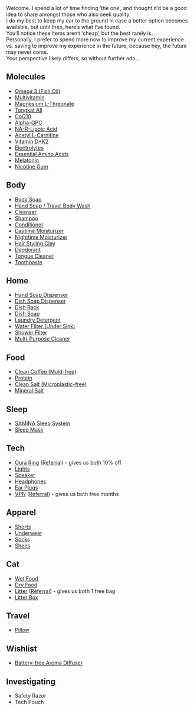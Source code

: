 <section id="main_welcome">
Welcome. I spend a lot of time finding ‘the one’, and thought it’d be a good idea to share amongst those who also seek quality.<br>
I do my best to keep my ear to the ground in case a better option becomes available, but until then, here’s what I’ve found.<br>
You‘ll notice these items aren‘t ‘cheap‘, but the best rarely is.<br>
Personally, I prefer to spend more now to improve my current experience vs. saving to improve my experience in the future, because hey, the future may never come.<br>
Your perspective likely differs, so without further ado...<br>
</section>

<section id="main_content">

## Molecules

- [Omega 3 (Fish Oil)](https://www.livemomentous.com/products/omega-3?selling_plan=903807159)
- [Multivitamin](https://www.livemomentous.com/products/essential-multivitamin?selling_plan=902922423)
- [Magnesium L-Threonate](https://www.livemomentous.com/products/magnesium-threonate?selling_plan=904790199)
- [Tongkat Ali](https://www.livemomentous.com/products/tongkat)
- [CoQ10](https://nootropicsdepot.com/coqsol-cf-coenzyme-q10-softgel-capsules-100mg-coq10/)
- [Alpha-GPC](https://nootropicsdepot.com/alpha-gpc-150mg-capsules/)
- [NA-R-Lipoic Acid](https://nootropicsdepot.com/na-r-ala-stabilized-r-lipoic-acid-narala-capsules-125mg/)
- [Acetyl L-Carnitine](https://nootropicsdepot.com/acetyl-l-carnitine-hcl-alcar-capsules-500mg/)
- [Vitamin D+K2](https://www.thorne.com/products/dp/vitamin-d-k2-liquid)
- [Electrolytes](https://drinklmnt.com)
- [Essential Amino Acids](https://www.getkion.com/products/aminos-capsule)
- [Melatonin](https://shop.bulletproof.com/products/sleep-mode-60-count)
- [Nicotine Gum](https://lucy.co/products/gum?selling_plan=711655610)

## Body

- [Body Soap](https://www.drbronner.com/products/baby-unscented-pure-castile-bar-soap)
- [Hand Soap / Travel Body Wash](https://www.drbronner.com/products/baby-unscented-pure-castile-liquid-soap)
- [Cleanser](https://alitura.com/collections/all/products/alitura-pearl-cleanser)
- [Shampoo](https://livinglibations.com/products/seabuckthorn-shampoo-dlvrr?variant=42980597072010)
- [Conditioner](https://livinglibations.com/products/shine-on-hair-conditioner-dlvrr?variant=42980597235850)
- [Daytime Moisturizer](https://alitura.com/collections/all/products/alitura-gold-serum)
- [Nighttime Moisturizer](https://alitura.com/collections/all/products/the-alitura-night-cream)
- [Hair Styling Clay](https://www.morrismotley.com/products/matte-styling-balm)
- [Deodorant](https://livinglibations.com/products/underarm-charm-creme-deodorant-maverick-dlvrr?_pos=5&_sid=99f30a105&_ss=r)
- [Tongue Cleaner](https://wellnesse.com/products/tongue-scraper?srsltid=AfmBOoqxAe6e1Clt3SPqYG4zQhUJMHzvaO3M6buFmKE9UPXO7LPUKXR1)
- [Toothpaste](https://bitetoothpastebits.com/products/fluoride-free-toothpaste-4oz?variant=41196936691817&selling_plan=1177124969)

## Home

- [Hand Soap Dispenser](https://a.co/d/5TPRQz4)
- [Dish Soap Dispenser](https://www.simplehuman.com/products/rechargeable-sensor-pump-9-fl-oz?variant=43422388945027)
- [Dish Rack](https://www.simplehuman.com/products/compact-steel-frame-dishrack?variant=34278115868803)
- [Dish Soap](https://www.mrsmeyers.com/product/dish/dish-soap/liquid-dish-soap-refill-lemon-verbena/)
- [Laundry Detergent](https://www.mrsmeyers.com/product/laundry/laundry-detergent/liquid-laundry-detergent-lemon-verbena/)
- [Water Filter (Under Sink)](https://www.aquasana.com/under-sink-water-filters/claryum-direct-connect-100329886.html)
- [Shower Filter](https://www.aquasana.com/shower-head-water-filters/white-shower-wand-100236226.html)
- [Multi-Purpose Cleaner](https://www.grove.co/catalog/product/all-purpose-cleaner-concentrate/?v=7000&attrpg=catalog&attrsrc=22&attrpos=2)

## Food

- [Clean Coffee (Mold-free)](https://shop.bulletproof.com/products/coffee-the-original-ground-12oz)
- [Protein](https://proteinfactory.com/product/nz-7000-whey-protein-5lb/)
- [Clean Salt (Microplastic-free)](https://oryxdesertsalt.com/product/oryx-desert-salt-100g/)
- [Mineral Salt](https://celticseasalt.com/original-salts/light-grey/)

## Sleep

- [SAMINA Sleep System](https://saminasleep.com/samina-healthy-sleep-system/)
- [Sleep Mask](https://mantasleep.com/products/manta-sleep-mask?nbt=nb:adwords:g:1455229392:60240945087:663472774026&nb_adtype=&nb_kwd=manta%20sleep%20mask&nb_ti=kwd-307402524941&nb_mi=&nb_pc=&nb_pi=&nb_ppi=&nb_placement=&nb_si=%7Bsourceid%7D&nb_li_ms=&nb_lp_ms=&nb_fii=&nb_ap=&nb_mt=e&tw_source=google&tw_adid=663472774026&tw_campaign=1455229392&gad_source=1&gbraid=0AAAAADNBlq6g9pvzpKSA1lp1jt4AzJJ1O&gclid=CjwKCAjw7s20BhBFEiwABVIMrT0gHQ1Kf9e5lL7WjkVZD8zgnhXbLa-Sn7GpLaVJeJDon906cvTw_BoCNpUQAvD_BwE)

## Tech

- [Oura Ring](https://ouraring.com) ([Referral](https://ouraring.com/product/rings/oura-ring-4/silver?utm_source=user&utm_medium=iac_raf&utm_type=alwayson-cvr&utm_campaign=2025RAF&utm_variant=2025_raf_dec_gen3)) - gives us both 10% off
- [Lights](https://www.philips-hue.com/en-us?--&gad_source=1&gbraid=0AAAAAqwUBERQDVV7KU_QeXr4jHnQeb0uc&gclid=CjwKCAjw4ri0BhAvEiwA8oo6F_Cua-Fx585UZy4Nx528UF_IrQQ-BLa7Ustg4pn4Fmk2aOIfH9cF5RoCkxoQAvD_BwE&gclsrc=aw.ds)
- [Speaker](https://www.apple.com/shop/buy-homepod/homepod)
- [Headphones](https://www.apple.com/shop/buy-airpods/airpods-pro-2?fnode=5862bdad5427e2eb7dfe69207d14aacbfb83872c9257f0356cdc9de5b21ddbe0a3d8e22ad371588594b43b9f0c8ee1ed85932b581a36eb694306933e8e7221c9f77f27bc8875f71b560d0dc587cd3dc3c3ed92c14d11083bf84d6779bce7993ad731bf0aa16060a0fef2aa7d2af9b92467737f50f77c9e7f1fa55dc9b188d4b1&fs=f%3Dapple-overear-sport%26fh%3D47d1%2B3214%2B45aa%2B45ab)
- [Ear Plugs](https://jhaudio.com/accessories/JHA-FLTR-PLUG)
- [VPN](https://nordvpn.com) ([Referral](https://refer-nordvpn.com/cWkAEwRqLUZ)) - gives us both free months

## Apparel

- [Shorts](https://shop.lululemon.com/p/men-shorts/Pace-Breaker-Linerless-Short-5-Update/_/prod11400116?color=66033)
- [Underwear](https://www.icebreaker.com/en-us/packs/merino-anatomica-boxers-with-fly-3-pack/0A56PAU2.html?dwvar_0A56PAU2_color=001&dwvar_0A56PAU2_US=in_line)
- [Socks](https://shop.lululemon.com/p/men-socks/Power-Stride-No-Show-Performaheel-M-MD/_/prod11720684?color=5752)
- [Shoes](https://www.aliexpress.us/item/2255800829530233.html?spm=a2g0o.order_list.order_list_main.10.228e1802z2PN6F&gatewayAdapt=glo2usa4itemAdapt)

## Cat

- [Wet Food](https://www.weruva.com/collections/cats-in-the-kitchen/products/la-isla-bonita-cat-can?variant=44397716242706)
- [Dry Food](https://us.ziwipets.com/products/air-dried-chicken-recipe-for-cats?variant=4459957161194)
- [Litter](https://www.tuftandpaw.com/products/really-great-cat-litter?variant=39411123912777) ([Referral](https://www.tuftandpaw.com/?referral_code=53rNz8fWve86b9b)) - gives us both 1 free bag
- [Litter Box](https://www.tuftandpaw.com/collections/all/products/cove-litter-box-full?variant=4027796756896)

## Travel

- [Pillow](https://plutopillow.com/products/pod)

## Wishlist

- [Battery-free Aroma Diffuser](https://shop.yankodesign.com/collections/all/products/battery-free-aroma-diffuser)

## Investigating

- Safety Razor
- Tech Pouch

</section>